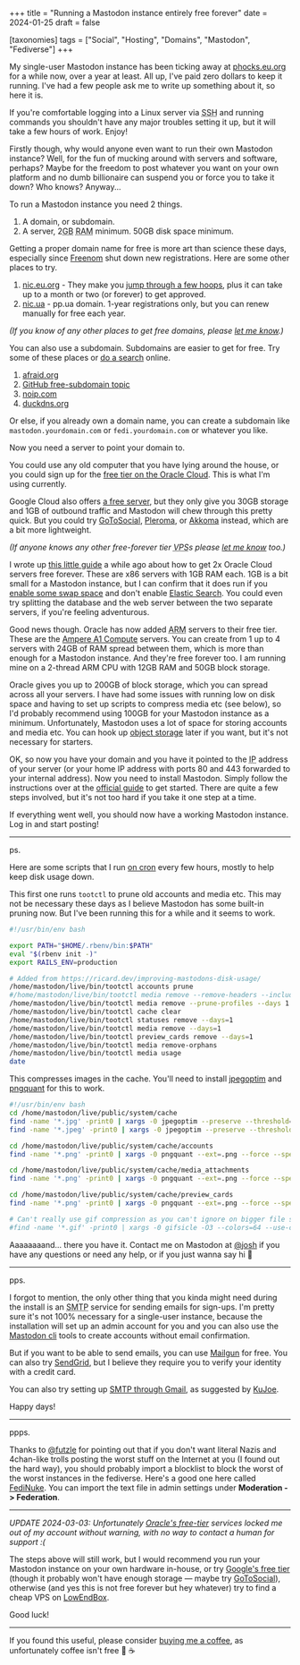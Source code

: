 +++
title = "Running a Mastodon instance entirely free forever"
date = 2024-01-25
draft = false

[taxonomies]
tags = ["Social", "Hosting", "Domains", "Mastodon", "Fediverse"]
+++


My single-user Mastodon instance has been ticking away at [phocks.eu.org](https://phocks.eu.org/about) for a while now, over a year at least. All up, I've paid zero dollars to keep it running. I've had a few people ask me to write up something about it, so here it is.

If you're comfortable logging into a Linux server via <abbr title="Secure Shell">SSH</abbr> and running commands you shouldn't have any major troubles setting it up, but it will take a few hours of work. Enjoy!

Firstly though, why would anyone even want to run their own Mastodon instance? Well, for the fun of mucking around with servers and software, perhaps? Maybe for the freedom to post whatever you want on your own platform and no dumb billionaire can suspend you or force you to take it down? Who knows? Anyway...

To run a Mastodon instance you need 2 things.

1. A domain, or subdomain.
2. A server, 2<abbr title="gigabytes">GB</abbr> <abbr title="Random Access Memory">RAM</abbr> minimum. 50GB disk space minimum.

Getting a proper domain name for free is more art than science these days, especially since [Freenom](https://www.freenom.com) shut down new registrations. Here are some other places to try.

1. [nic.eu.org](https://nic.eu.org) - They make you [jump through a few hoops](https://forum.infinityfree.com/t/how-to-get-a-free-eu-org-domain/88508), plus it can take up to a month or two (or forever) to get approved.
2. [nic.ua](https://nic.ua/en/domains/.pp.ua) - pp.ua domain. 1-year registrations only, but you can renew manually for free each year.

_(If you know of any other places to get free domains, please [let me know](/about).)_

You can also use a subdomain. Subdomains are easier to get for free. Try some of these places or [do a search](https://duckduckgo.com/?q=register+a+free+subdomain+with+dns&t=ffab&ia=web) online.

1. [afraid.org](https://freedns.afraid.org)
2. [GitHub free-subdomain topic](https://github.com/topics/free-subdomain)
3. [noip.com](https://www.noip.com)
4. [duckdns.org](https://www.duckdns.org)

Or else, if you already own a domain name, you can create a subdomain like `mastodon.yourdomain.com` or `fedi.yourdomain.com` or whatever you like.

Now you need a server to point your domain to.

You could use any old computer that you have lying around the house, or you could sign up for the [free tier on the Oracle Cloud](https://www.oracle.com/cloud/free/). This is what I'm using currently.

Google Cloud also offers [a free server](https://cloud.google.com/free/docs/free-cloud-features#compute), but they only give you 30GB storage and 1GB of outbound traffic and Mastodon will chew through this pretty quick. But you could try [GoToSocial](https://gotosocial.org/), [Pleroma](https://pleroma.social/), or [Akkoma](https://akkoma.social/) instead, which are a bit more lightweight.

_(If anyone knows any other free-forever tier <abbr title="Virtual Private Server">VPS</abbr>s please [let me know](/about) too.)_

I wrote up [this little guide](https://phocks.github.io/how-to-get-2x-oracle-cloud-servers-free-forever.html) a while ago about how to get 2x Oracle Cloud servers free forever. These are x86 servers with 1GB RAM each. 1GB is a bit small for a Mastodon instance, but I can confirm that it does run if you [enable some swap space](https://www.digitalocean.com/community/tutorials/how-to-add-swap-space-on-ubuntu-20-04) and don't enable [Elastic Search](https://docs.joinmastodon.org/admin/elasticsearch/). You could even try splitting the database and the web server between the two separate servers, if you're feeling adventurous.

Good news though. Oracle has now added <abbr title="Advanced RISC Machines">ARM</abbr> servers to their free tier. These are the [Ampere A1 Compute](https://www.oracle.com/cloud/compute/arm/) servers. You can create from 1 up to 4 servers with 24GB of RAM spread between them, which is more than enough for a Mastodon instance. And they're free forever too. I am running mine on a 2-thread ARM CPU with 12GB RAM and 50GB block storage.

Oracle gives you up to 200GB of block storage, which you can spread across all your servers. I have had some issues with running low on disk space and having to set up scripts to compress media etc (see below), so I'd probably recommend using 100GB for your Mastodon instance as a minimum. Unfortunately, Mastodon uses a lot of space for storing accounts and media etc. You can hook up [object storage](https://docs.joinmastodon.org/admin/optional/object-storage/) later if you want, but it's not necessary for starters.

OK, so now you have your domain and you have it pointed to the <abbr title="Internet Protocol">IP</abbr> address of your server (or your home IP address with ports 80 and 443 forwarded to your internal address). Now you need to install Mastodon. Simply follow the instructions over at the [official guide](https://docs.joinmastodon.org/user/run-your-own/) to get started. There are quite a few steps involved, but it's not too hard if you take it one step at a time.

If everything went well, you should now have a working Mastodon instance. Log in and start posting!

---

ps.

Here are some scripts that I run [on cron](https://askubuntu.com/questions/2368/how-do-i-set-up-a-cron-jobhttps://askubuntu.com/questions/2368/how-do-i-set-up-a-cron-job) every few hours, mostly to help keep disk usage down.

This first one runs `tootctl` to prune old accounts and media etc. This may not be necessary these days as I believe Mastodon has some built-in pruning now. But I've been running this for a while and it seems to work.

```bash
#!/usr/bin/env bash

export PATH="$HOME/.rbenv/bin:$PATH"
eval "$(rbenv init -)"
export RAILS_ENV=production

# Added from https://ricard.dev/improving-mastodons-disk-usage/
/home/mastodon/live/bin/tootctl accounts prune
#/home/mastodon/live/bin/tootctl media remove --remove-headers --include-follows --days 1
/home/mastodon/live/bin/tootctl media remove --prune-profiles --days 1
/home/mastodon/live/bin/tootctl cache clear
/home/mastodon/live/bin/tootctl statuses remove --days=1
/home/mastodon/live/bin/tootctl media remove --days=1
/home/mastodon/live/bin/tootctl preview_cards remove --days=1
/home/mastodon/live/bin/tootctl media remove-orphans
/home/mastodon/live/bin/tootctl media usage
date
```

This compresses images in the cache. You'll need to install [jpegoptim](https://lindevs.com/install-jpegoptim-on-ubuntu/) and [pngquant](https://pngquant.org) for this to work.

```bash
#!/usr/bin/env bash
cd /home/mastodon/live/public/system/cache
find -name '*.jpg' -print0 | xargs -0 jpegoptim --preserve --threshold=1 --max=45
find -name '*.jpeg' -print0 | xargs -0 jpegoptim --preserve --threshold=1 --max=45

cd /home/mastodon/live/public/system/cache/accounts
find -name '*.png' -print0 | xargs -0 pngquant --ext=.png --force --speed 10 --quality 45-50 --skip-if-larger

cd /home/mastodon/live/public/system/cache/media_attachments
find -name '*.png' -print0 | xargs -0 pngquant --ext=.png --force --speed 10 --quality 45-50 --skip-if-larger

cd /home/mastodon/live/public/system/cache/preview_cards
find -name '*.png' -print0 | xargs -0 pngquant --ext=.png --force --speed 10 --quality 45-50 --skip-if-larger

# Can't really use gif compression as you can't ignore on bigger file size etc
#find -name '*.gif' -print0 | xargs -0 gifsicle -O3 --colors=64 --use-col=web --lossy=100 --batch
```

Aaaaaaaand... there you have it. Contact me on Mastodon at [@josh](https://phocks.eu.org/@josh) if you have any questions or need any help, or if you just wanna say hi 👋

---

pps.

I forgot to mention, the only other thing that you kinda might need during the install is an <abbr title="Simple Mail Transfer Protocol">SMTP</abbr> service for sending emails for sign-ups. I'm pretty sure it's not 100% necessary for a single-user instance, because the installation will set up an admin account for you and you can also use the [Mastodon cli](https://docs.joinmastodon.org/admin/tootctl/) tools to create accounts without email confirmation.

But if you want to be able to send emails, you can use [Mailgun](https://www.mailgun.com) for free. You can also try [SendGrid](https://sendgrid.com), but I believe they require you to verify your identity with a credit card.

You can also try setting up [SMTP through Gmail](https://kinsta.com/blog/gmail-smtp-server/), as suggested by [KuJoe](https://mindly.social/@KuJoe/111819333521765387).

Happy days!

---

ppps.

Thanks to [@futzle](https://old.mermaid.town/@futzle/111816078208038636) for pointing out that if you don't want literal Nazis and 4chan-like trolls posting the worst stuff on the Internet at you (I found out the hard way), you should probably import a blocklist to block the worst of the worst instances in the fediverse. Here's a good one here called [FediNuke](https://seirdy.one/posts/2023/05/02/fediverse-blocklists/). You can import the text file in admin settings under **Moderation -> Federation**.

---

*UPDATE 2024-03-03: Unfortunately [Oracle's free-tier](https://www.oracle.com/cloud/free/) services locked me out of my account without warning, with no way to contact a human for support :(*

The steps above will still work, but I would recommend you run your Mastodon instance on your own hardware in-house, or try [Google's free tier](https://cloud.google.com/free/docs/free-cloud-features#compute) (though it probably won't have enough storage — maybe try [GoToSocial](https://gotosocial.org/)), otherwise (and yes this is not free forever but hey whatever) try to find a cheap VPS on [LowEndBox](https://lowendbox.com/).

Good luck!

---

If you found this useful, please consider [buying me a coffee](https://ko-fi.com/phocks), as unfortunately coffee isn't free 🥲 ☕